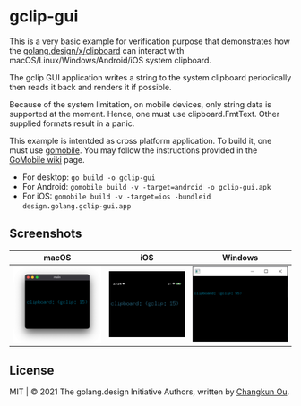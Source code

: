 # gclip-gui

This is a very basic example for verification purpose that demonstrates
how the [golang.design/x/clipboard](https://golang.design/x/clipboard)
can interact with macOS/Linux/Windows/Android/iOS system clipboard.

The gclip GUI application writes a string to the system clipboard
periodically then reads it back and renders it if possible.

Because of the system limitation, on mobile devices, only string data is
supported at the moment. Hence, one must use clipboard.FmtText. Other supplied
formats result in a panic.

This example is intentded as cross platform application. To build it, one
must use [gomobile](https://golang.org/x/mobile). You may follow the instructions
provided in the [GoMobile wiki](https://github.com/golang/go/wiki/Mobile) page.


- For desktop: `go build -o gclip-gui`
- For Android: `gomobile build -v -target=android -o gclip-gui.apk`
- For iOS:     `gomobile build -v -target=ios -bundleid design.golang.gclip-gui.app`

## Screenshots

| macOS | iOS | Windows |
|:------:|:---:|:------:|
|![](./darwin.png)|![](./ios.png)|![](./windows.png)

## License

MIT | &copy; 2021 The golang.design Initiative Authors, written by [Changkun Ou](https://changkun.de).